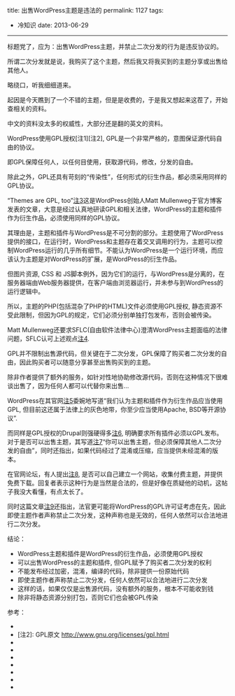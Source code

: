 title: 出售WordPress主题是违法的
permalink: 1127
tags:
  - 冷知识
date: 2013-06-29
---

标题党了，应为：出售WordPress主题，并禁止二次分发的行为是违反协议的。

所谓二次分发就是说，我购买了这个主题，然后我又将我买到的主题分享或出售给其他人。

略绕口，听我细细道来。

起因是今天瞧到了一个不错的主题，但是是收费的，于是我又想起来这茬了，开始查相关的资料。

中文的资料没太多的权威性，大部分还是翻的英文的资料。

WordPress使用GPL授权[注1][注2], GPL是一个非常严格的，意图保证源代码自由的协议。

即GPL保障任何人，以任何目使用，获取源代码，修改，分发的自由。

除此之外，GPL还具有苛刻的“传染性”，任何形式的衍生作品，都必须采用同样的GPL协议。

&#8220;Themes are GPL, too&#8221;[注3]这是WordPress创始人Matt Mullenweg于官方博客发表的文章，大意是经过认真地研读GPL和相关法律，WordPress的主题和插件作为衍生作品，必须使用同样的GPL协议。

其理由是，主题和插件与WordPress是不可分割的部分。主题使用了WordPress提供的接口，在运行时，WordPress和主题存在着交叉调用的行为，主题可以控制WordPress运行的几乎所有细节。不能认为WordPress是一个运行环境，而应该认为主题是对WordPress的扩展，是WordPress的衍生作品。

但图片资源, CSS 和 JS脚本例外，因为它们的运行，与WordPress是分离的，在服务器端由Web服务器提供，在客户端由浏览器运行，并未参与到WordPress的运行逻辑中。

所以，主题的PHP(包括混杂了PHP的HTML)文件必须使用GPL授权, 静态资源不受此限制，但因为GPL的规定，它们必须分别单独打包发布，否则会被传染。

Matt Mullenweg还要求SFLC(自由软件法律中心)澄清WordPress主题面临的法律问题，SFLC认可上述观点[注4].

GPL并不限制出售源代码，但关键在于二次分发，GPL保障了购买者二次分发的自由，因此购买者可以随意分享甚至出售购买到的主题。

除非作者提供了额外的服务，如针对性地协助修改源代码，否则在这种情况下很难谈出售了，因为任何人都可以代替你来出售&#8230;

WordPress在其官网[注5]委婉地写道“我们认为主题和插件作为衍生作品应当使用GPL, 但目前这还属于法律上的灰色地带，你至少应当使用Apache, BSD等开源协议”.

而同样是GPL授权的Drupal则强硬得多[注6], 明确要求所有插件必须以GPL发布。对于是否可以出售主题，其写道[注7]“你可以出售主题，但必须保障其他人二次分发的自由”，同时还指出，如果代码经过了混淆或压缩，应当提供未经混淆的版本。

在官网论坛，有人提出[注8], 是否可以自己建立一个网站，收集付费主题，并提供免费下载。回复者表示这种行为是当然是合法的，但是好像在质疑他的动机，这帖子我没大看懂，有点太长了。

同时这篇文章[注9]还指出，法官更可能将WordPress的GPL许可证考虑在先，因此即使主题作者声称禁止二次分发，这种声称也是无效的，任何人依然可以合法地进行二次分发。

结论：

*   WordPress主题和插件是WordPress的衍生作品，必须使用GPL授权
*   可以出售WordPress的主题和插件, 但GPL赋予了购买者二次分发的权利
*   不能发布经过加密，混淆，编译的代码，除非提供一份原始代码
*   即使主题作者声称禁止二次分发，任何人依然可以合法地进行二次分发
*   这样的话，如果仅仅是出售源代码，没有额外的服务，根本不可能收到钱
*   除非将静态资源分别打包，否则它们也会被GPL传染

参考：

*   [注1]: http://wordpress.org/about/license/
*   [注2]: GPL原文 http://www.gnu.org/licenses/gpl.html
*   [注3]: http://wordpress.org/news/2009/07/themes-are-gpl-too/
*   [注4]: http://article.yeeyan.org/view/pestwave/118084
*   [注5]: http://wordpress.org/about/license/
*   [注6]: https://drupal.org/licensing/faq/#q7
*   [注7]: https://drupal.org/licensing/faq/#q9
*   [注8]: http://wordpress.org/support/topic/gpl-themes-for-money-do-i-understand-the-gpl-right
*   [注9]: http://www.blogherald.com/2009/06/22/woothemes-goes-gpl-more-will-follow/
